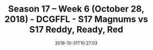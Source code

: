 ---
title: Season 17 – Week 6 (October 28, 2018) - DCGFFL - S17 Magnums vs S17 Reddy,
  Ready, Red
teams-score:
- team: _teams/s17-gold.md
  score:
- team: _teams/s17-red.md
  score: 19
mvp: D. Wilson (Gold), M. Summerside (Red)
game-ball: F. Herrera (Gold), D. Pillate (Red)
sportsperson: A. Gordon (Gold), E. Green (Red)
season: 17
week: 6
date: '2018-10-31T10:27:03'
pageid: season-17-week-6-october-28-2018-6692-vs-6704
---